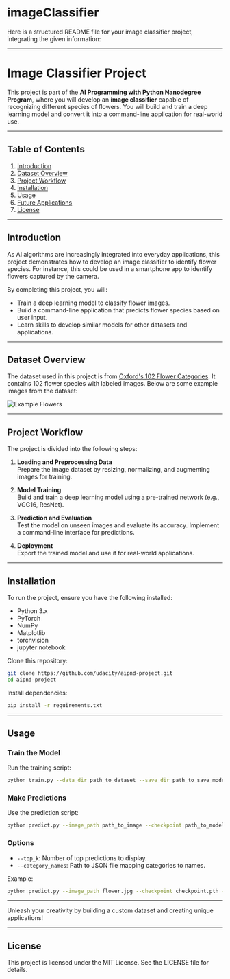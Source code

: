 # imageClassifier
Here is a structured README file for your image classifier project, integrating the given information:

---

# Image Classifier Project

This project is part of the **AI Programming with Python Nanodegree Program**, where you will develop an **image classifier** capable of recognizing different species of flowers. You will build and train a deep learning model and convert it into a command-line application for real-world use.

---

## Table of Contents
1. [Introduction](#introduction)
2. [Dataset Overview](#dataset-overview)
3. [Project Workflow](#project-workflow)
4. [Installation](#installation)
5. [Usage](#usage)
6. [Future Applications](#future-applications)
7. [License](#license)

---

## Introduction

As AI algorithms are increasingly integrated into everyday applications, this project demonstrates how to develop an image classifier to identify flower species. For instance, this could be used in a smartphone app to identify flowers captured by the camera.

By completing this project, you will:
- Train a deep learning model to classify flower images.
- Build a command-line application that predicts flower species based on user input.
- Learn skills to develop similar models for other datasets and applications.

---

## Dataset Overview

The dataset used in this project is from [Oxford's 102 Flower Categories](http://www.robots.ox.ac.uk/~vgg/data/flowers/102/index.html). It contains 102 flower species with labeled images. Below are some example images from the dataset:

![Example Flowers](assets/Flowers.png)

---

## Project Workflow

The project is divided into the following steps:

1. **Loading and Preprocessing Data**  
   Prepare the image dataset by resizing, normalizing, and augmenting images for training.

2. **Model Training**  
   Build and train a deep learning model using a pre-trained network (e.g., VGG16, ResNet).

3. **Prediction and Evaluation**  
   Test the model on unseen images and evaluate its accuracy. Implement a command-line interface for predictions.

4. **Deployment**  
   Export the trained model and use it for real-world applications.

---

## Installation

To run the project, ensure you have the following installed:
- Python 3.x
- PyTorch
- NumPy
- Matplotlib
- torchvision
- jupyter notebook

Clone this repository:
```bash
git clone https://github.com/udacity/aipnd-project.git
cd aipnd-project
```

Install dependencies:
```bash
pip install -r requirements.txt
```

---

## Usage

### Train the Model
Run the training script:
```bash
python train.py --data_dir path_to_dataset --save_dir path_to_save_model --epochs 10
```

### Make Predictions
Use the prediction script:
```bash
python predict.py --image_path path_to_image --checkpoint path_to_model
```

### Options
- `--top_k`: Number of top predictions to display.
- `--category_names`: Path to JSON file mapping categories to names.

Example:
```bash
python predict.py --image_path flower.jpg --checkpoint checkpoint.pth --top_k 5 --category_names cat_to_name.json
```

---

Unleash your creativity by building a custom dataset and creating unique applications!

---

## License

This project is licensed under the MIT License. See the LICENSE file for details.

